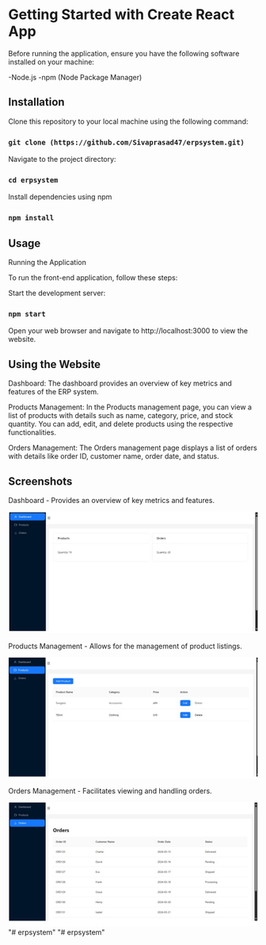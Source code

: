 # Getting Started with Create React App

Before running the application, ensure you have the following software installed on your machine:

-Node.js
-npm (Node Package Manager)

## Installation

Clone this repository to your local machine using the following command:

### `git clone (https://github.com/Sivaprasad47/erpsystem.git)`

Navigate to the project directory:

### `cd erpsystem`

Install dependencies using npm

### `npm install`

## Usage

Running the Application

To run the front-end application, follow these steps:

Start the development server:

### `npm start`

Open your web browser and navigate to http://localhost:3000 to view the website.

## Using the Website
Dashboard: The dashboard provides an overview of key metrics and features of the ERP system.

Products Management: In the Products management page, you can view a list of products with details such as name, category, price, and stock quantity. You can add, edit, and delete products using the respective functionalities.

Orders Management: The Orders management page displays a list of orders with details like order ID, customer name, order date, and status.

## Screenshots

Dashboard - Provides an overview of key metrics and features.

![](screenshot/Dashboard.png)

Products Management - Allows for the management of product listings.

![](screenshot/Products.png)

Orders Management - Facilitates viewing and handling orders.

![](screenshot/Orders.png)"# erpsystem" 
"# erpsystem" 
